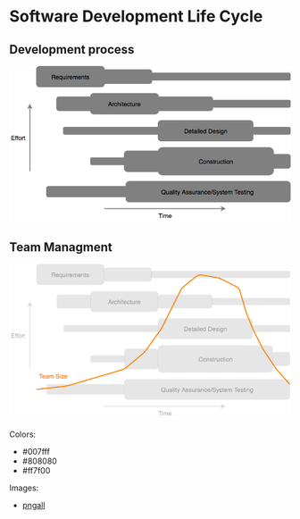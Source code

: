 # Software Development Life Cycle

## Development process

<p align="center">
    <img src="./imgs/dev-process.png">
</p>

## Team Managment

<p align="center">
    <img src="./imgs/team.png">
</p>

Colors:
- #007fff
- #808080
- #ff7f00

Images:
- [pngall](http://www.pngall.com)
